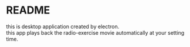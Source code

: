 # README
this is desktop application created by electron.  
this app plays back the radio-exercise movie automatically at your setting time.